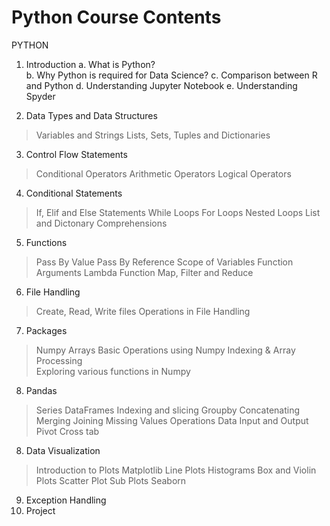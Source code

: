 # Python Course Contents

PYTHON
1.	Introduction
  a. What is Python? <br>
  b. Why Python is required for Data Science?
  c. Comparison between R and Python
  d. Understanding Jupyter Notebook
  e. Understanding Spyder

2.	Data  Types and Data Structures
  > Variables and Strings
  > Lists, Sets, Tuples and Dictionaries

3.	Control Flow Statements
  > Conditional Operators
  > Arithmetic Operators
  > Logical Operators

4.	Conditional Statements
  > If, Elif and Else Statements
  > While Loops
  > For Loops
  > Nested Loops
  > List and Dictonary Comprehensions

5.	Functions
  > Pass By Value
  > Pass By Reference
  > Scope of Variables
  > Function Arguments
  > Lambda Function
  > Map, Filter and Reduce

6.	File Handling
  > Create, Read, Write files
  > Operations in File Handling

7.	Packages
  > Numpy
  > Arrays
  > Basic Operations using Numpy
  > Indexing & Array Processing  
  > Exploring various functions in Numpy

8. Pandas
  > Series
  > DataFrames
  > Indexing and slicing
  > Groupby
  > Concatenating
  > Merging Joining
  > Missing Values
  > Operations
  > Data Input and Output
  > Pivot
  > Cross tab

8.	Data Visualization
  > Introduction to Plots
  > Matplotlib
  > Line Plots
  > Histograms
  > Box and Violin Plots
  > Scatter Plot
  > Sub Plots
  > Seaborn
9.	Exception Handling
10.	Project


